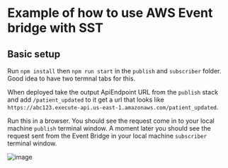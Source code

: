 # Example of how to use AWS Event bridge with SST

## Basic setup
Run `npm install` then  `npm run start` in the `publish` and `subscriber` folder. 
Good idea to have two termnal tabs for this.

 When deployed take the output ApiEndpoint URL from the `publish` stack and add `/patient_updated` to it get a url that looks like `https://abc123.execute-api.us-east-1.amazonaws.com/patient_updated`. 
 
 Run this in a browser. You should see the request come in to your local machine `publish` terminal window.
 A moment later you should see the request sent from the Event Bridge in your local machine `subscriber` terminal window.


![image](https://user-images.githubusercontent.com/1830391/161274011-f34f3d71-0e5c-42d1-8330-44b050a4d279.png)
